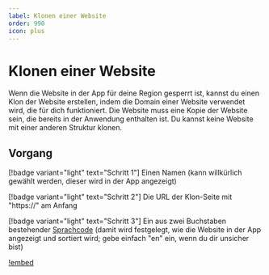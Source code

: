 ```yaml
---
label: Klonen einer Website
order: 990
icon: plus
---
```


# Klonen einer Website

Wenn die Website in der App für deine Region gesperrt ist, kannst du einen Klon der Website erstellen, indem die Domain einer Website verwendet wird, die für dich funktioniert. Die Website muss eine Kopie der Website sein, die bereits in der Anwendung enthalten ist. Du kannst keine Website mit einer anderen Struktur klonen.

## Vorgang

[!badge variant="light" text="Schritt 1"] Einen Namen (kann willkürlich gewählt werden, dieser wird in der App angezeigt)

[!badge variant="light" text="Schritt 2"] Die URL der Klon-Seite mit "https://" am Anfang

[!badge variant="light" text="Schritt 3"] Ein aus zwei Buchstaben bestehender [Sprachcode](https://en.wikipedia.org/wiki/List_of_ISO_639-1_codes) (damit wird festgelegt, wie die Website in der App angezeigt und sortiert wird; gebe einfach "en" ein, wenn du dir unsicher bist)


[!embed](https://www.youtube-nocookie.com/embed/4tR58jyG9uQ)